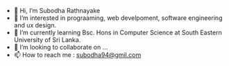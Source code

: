 - 👋 Hi, I’m Subodha Rathnayake
- 👀 I’m interested in prograaming, web develpoment, software engineering and ux design.
- 🌱 I’m currently learning Bsc. Hons in Computer Science at South Eastern University of Sri Lanka.
- 💞️ I’m looking to collaborate on ...
- 📫 How to reach me : subodha94@gmil.com

<!---
subodharathnayake/subodharathnayake is a ✨ special ✨ repository because its `README.md` (this file) appears on your GitHub profile.
You can click the Preview link to take a look at your changes.
--->
